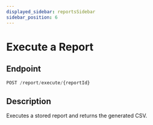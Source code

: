 ```yaml
---
displayed_sidebar: reportsSidebar
sidebar_position: 6
---
```


# Execute a Report

## Endpoint

```jsx title="json"
POST /report/execute/{reportId}
```

## Description

Executes a stored report and returns the generated CSV.